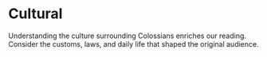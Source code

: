# Cultural

Understanding the culture surrounding Colossians enriches our reading. Consider the customs, laws, and daily life that shaped the original audience.


